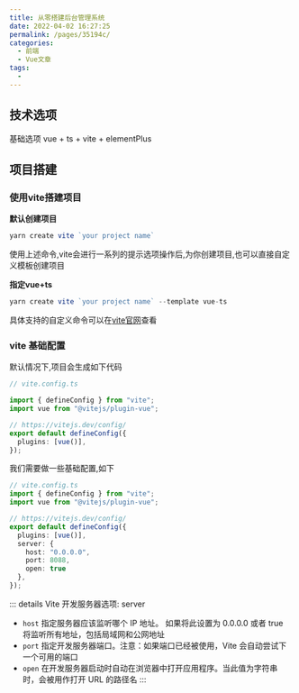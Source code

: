 ```yaml
---
title: 从零搭建后台管理系统
date: 2022-04-02 16:27:25
permalink: /pages/35194c/
categories:
  - 前端
  - Vue文章
tags:
  - 
---
```


## 技术选项

基础选项 vue + ts + vite + elementPlus

## 项目搭建

### 使用vite搭建项目

**默认创建项目**
``` ts
yarn create vite `your project name` 
```
使用上述命令,vite会进行一系列的提示选项操作后,为你创建项目,也可以直接自定义模板创建项目

**指定vue+ts**

``` ts
yarn create vite `your project name` --template vue-ts
```
具体支持的自定义命令可以在[vite官网](https://vitejs.cn/guide/)查看

### vite 基础配置
默认情况下,项目会生成如下代码

``` ts
// vite.config.ts

import { defineConfig } from "vite";
import vue from "@vitejs/plugin-vue";

// https://vitejs.dev/config/
export default defineConfig({
  plugins: [vue()],
});

```
我们需要做一些基础配置,如下
``` ts
// vite.config.ts
import { defineConfig } from "vite";
import vue from "@vitejs/plugin-vue";

// https://vitejs.dev/config/
export default defineConfig({
  plugins: [vue()],
  server: {
    host: "0.0.0.0",
    port: 8088,
    open: true
  },
});

```
::: details Vite 开发服务器选项: server

* `host` 指定服务器应该监听哪个 IP 地址。 如果将此设置为 0.0.0.0 或者 true 将监听所有地址，包括局域网和公网地址
* `port` 指定开发服务器端口。注意：如果端口已经被使用，Vite 会自动尝试下一个可用的端口
* `open` 在开发服务器启动时自动在浏览器中打开应用程序。当此值为字符串时，会被用作打开 URL 的路径名
:::